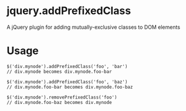 # jquery.addPrefixedClass
A jQuery plugin for adding mutually-exclusive classes to DOM elements

# Usage

```
$('div.mynode').addPrefixedClass('foo', 'bar')
// div.mynode becomes div.mynode.foo-bar

$('div.mynode').addPrefixedClass('foo', 'baz')
// div.mynode.foo-bar becomes div.mynode.foo-baz

$('div.mynode').removePrefixedClass('foo')
// div.mynode.foo-baz becomes div.mynode
```

